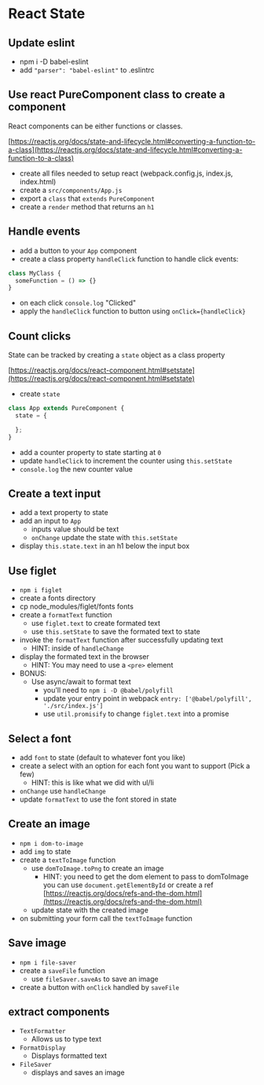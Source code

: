 # React State

## Update eslint

* npm i -D babel-eslint
* add `"parser": "babel-eslint"` to .eslintrc

## Use react PureComponent class to create a component

React components can be either functions or classes.

[https://reactjs.org/docs/state-and-lifecycle.html#converting-a-function-to-a-class](https://reactjs.org/docs/state-and-lifecycle.html#converting-a-function-to-a-class)

* create all files needed to setup react
  (webpack.config.js, index.js, index.html)
* create a `src/components/App.js`
* export a `class` that `extends` `PureComponent`
* create a `render` method that returns an `h1`

## Handle events

* add a button to your `App` component
* create a class property `handleClick` function to handle click events:
```js
class MyClass {
  someFunction = () => {}
}
```
* on each click `console.log` "Clicked"
* apply the `handleClick` function to button using `onClick={handleClick}`

## Count clicks

State can be tracked by creating a `state` object as a class property

[https://reactjs.org/docs/react-component.html#setstate](https://reactjs.org/docs/react-component.html#setstate)

* create `state`
```js
class App extends PureComponent {
  state = {

  };
}
```
* add a counter property to state starting at `0`
* update `handleClick` to increment the counter using `this.setState`
* `console.log` the new counter value

## Create a text input

* add a text property to state
* add an input to `App`
  * inputs value should be text
  * `onChange` update the state with `this.setState`
* display `this.state.text` in an h1 below the input box

## Use figlet

* `npm i figlet`
* create a fonts directory
* cp node_modules/figlet/fonts fonts
* create a `formatText` function
  * use `figlet.text` to create formated text
  * use `this.setState` to save the formated text to state
* invoke the `formatText` function after successfully updating text
  * HINT: inside of `handleChange`
* display the formated text in the browser
  * HINT: You may need to use a `<pre>` element
* BONUS:
  * Use async/await to format text
    * you'll need to `npm i -D @babel/polyfill`
    * update your entry point in webpack
      `entry: ['@babel/polyfill', './src/index.js']`
    * use `util.promisify` to change `figlet.text` into a promise

## Select a font

* add `font` to state (default to whatever font you like)
* create a select with an option for each font you want to support
  (Pick a few)
  * HINT: this is like what we did with ul/li
* `onChange` use `handleChange`
* update `formatText` to use the font stored in state

## Create an image

* `npm i dom-to-image`
* add `img` to state
* create a `textToImage` function
  * use `domToImage.toPng` to create an image
    * HINT: you need to get the dom element to pass to domToImage
      you can use `document.getElementById` or create a ref [https://reactjs.org/docs/refs-and-the-dom.html](https://reactjs.org/docs/refs-and-the-dom.html)
  * update state with the created image
* on submitting your form call the `textToImage` function

## Save image

* `npm i file-saver`
* create a `saveFile` function
  * use `fileSaver.saveAs` to save an image
* create a button with `onClick` handled by `saveFile`

## extract components

* `TextFormatter`
  * Allows us to type text
* `FormatDisplay`
  * Displays formatted text
* `FileSaver`
  * displays and saves an image
